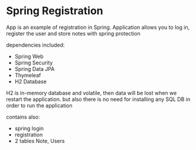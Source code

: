 Spring Registration
====================
App is an example of registration in Spring.
Application allows you to log in, register the user and store notes with spring protection 

dependencies included:
- Spring Web
- Spring Security
- Spring Data JPA
- Thymeleaf
- H2 Database

 H2 is in-memory database and volatile, then data will be lost when we restart the application. 
 but also there is no need for installing any SQL DB in order to run the application
 
 contains also:
 - spring login
 - registration
 - 2 tables Note, Users